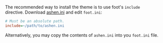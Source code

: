 The recommended way to install the theme is to use foot's `include` directive.
Download [ashen.ini](https://codeberg.org/ficd/ashen/raw/branch/main/foot/ashen.ini) and
edit `foot.ini`:

```ini
# Must be an absolute path.
include=~/path/to/ashen.ini
```

Alternatively, you may copy the contents of `ashen.ini` into you `foot.ini`
file.

